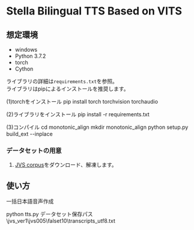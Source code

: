 # Stella Bilingual TTS Based on VITS

## 想定環境
* windows
* Python 3.7.2
* torch
* Cython

ライブラリの詳細は`requirements.txt`を参照。  
ライブラリはpipによるインストールを推奨します。

(1)torchをインストール
pip install torch torchvision torchaudio

(2)ライブラリをインストール
pip install -r requirements.txt

(3)コンパイル
cd monotonic_align
mkdir monotonic_align
python setup.py build_ext --inplace

### データセットの用意

1. <a href="https://sites.google.com/site/shinnosuketakamichi/research-topics/jvs_corpus">JVS corpus</a>をダウンロード、解凍します。  


## 使い方
一括日本語音声作成

python tts.py データセット保存パス\jvs_ver1\jvs005\falset10\transcripts_utf8.txt
